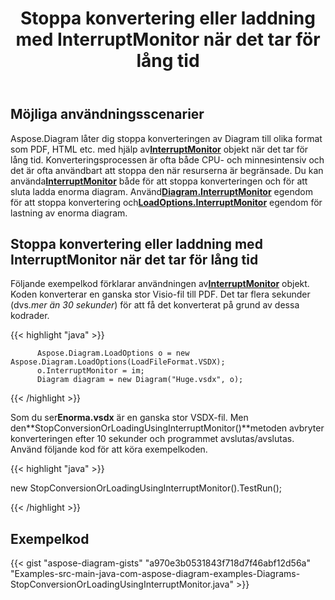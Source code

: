 ﻿---
title: Stoppa konvertering eller laddning med InterruptMonitor när det tar för lång tid
type: docs
weight: 30
url: /sv/java/stop-conversion-or-loading-using-interruptmonitor-when-it-is-taking-too-long/
---
## **Möjliga användningsscenarier**

Aspose.Diagram låter dig stoppa konverteringen av Diagram till olika format som PDF, HTML etc. med hjälp av[**InterruptMonitor**](https://reference.aspose.com/diagram/java/com.aspose.diagram/InterruptMonitor) objekt när det tar för lång tid. Konverteringsprocessen är ofta både CPU- och minnesintensiv och det är ofta användbart att stoppa den när resurserna är begränsade. Du kan använda[**InterruptMonitor**](https://reference.aspose.com/diagram/java/com.aspose.diagram/InterruptMonitor) både för att stoppa konverteringen och för att sluta ladda enorma diagram. Använd[**Diagram.InterruptMonitor**](https://reference.aspose.com/diagram/java/com.aspose.diagram/loadoptions#InterruptMonitor) egendom för att stoppa konvertering och[**LoadOptions.InterruptMonitor**](https://reference.aspose.com/diagram/java/com.aspose.diagram/loadoptions#InterruptMonitor) egendom för lastning av enorma diagram.

## **Stoppa konvertering eller laddning med InterruptMonitor när det tar för lång tid**

Följande exempelkod förklarar användningen av[**InterruptMonitor**](https://reference.aspose.com/diagram/java/com.aspose.diagram/InterruptMonitor) objekt. Koden konverterar en ganska stor Visio-fil till PDF. Det tar flera sekunder (dvs.*mer än 30 sekunder*) för att få det konverterat på grund av dessa kodrader.

{{< highlight "java" >}}

	      Aspose.Diagram.LoadOptions o = new Aspose.Diagram.LoadOptions(LoadFileFormat.VSDX);
	      o.InterruptMonitor = im;
	      Diagram diagram = new Diagram("Huge.vsdx", o);

{{< /highlight >}}

 Som du ser**Enorma.vsdx** är en ganska stor VSDX-fil. Men den**StopConversionOrLoadingUsingInterruptMonitor()**metoden avbryter konverteringen efter 10 sekunder och programmet avslutas/avslutas. Använd följande kod för att köra exempelkoden.

{{< highlight "java" >}}

 new StopConversionOrLoadingUsingInterruptMonitor().TestRun();

{{< /highlight >}}

## **Exempelkod**
{{< gist "aspose-diagram-gists" "a970e3b0531843f718d7f46abf12d56a" "Examples-src-main-java-com-aspose-diagram-examples-Diagrams-StopConversionOrLoadingUsingInterruptMonitor.java" >}}
